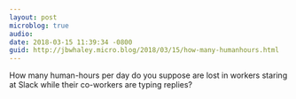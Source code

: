 ```yaml
---
layout: post
microblog: true
audio: 
date: 2018-03-15 11:39:34 -0800
guid: http://jbwhaley.micro.blog/2018/03/15/how-many-humanhours.html
---
```

How many human-hours per day do you suppose are lost in workers staring at Slack while their co-workers are typing replies?
